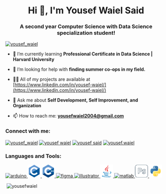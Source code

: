 <h1 align="center">Hi 👋, I'm Yousef Waiel Said</h1>
<h3 align="center">A second year Computer Science with Data Science specialization student!</h3>

<p align="left"> <a href="https://twitter.com/yousef_waiel" target="blank"><img src="https://img.shields.io/twitter/follow/yousef_waiel?logo=twitter&style=for-the-badge" alt="yousef_waiel" /></a> </p>

- 🌱 I’m currently learning **Professional Certificate in Data Science | Harvard University**

- 🤝 I’m looking for help with **finding summer co-ops in my field.**

- 👨‍💻 All of my projects are available at [https://www.linkedin.com/in/yousef-waiel/](https://www.linkedin.com/in/yousef-waiel/)

- 💬 Ask me about **Self Development, Self Improvement, and Organization**

- 📫 How to reach me: **yousefwaiel2004@gmail.com**

<h3 align="left">Connect with me:</h3>
<p align="left">
<a href="https://twitter.com/yousef_waiel" target="blank"><img align="center" src="https://raw.githubusercontent.com/rahuldkjain/github-profile-readme-generator/master/src/images/icons/Social/twitter.svg" alt="yousef_waiel" height="30" width="40" /></a>
<a href="https://linkedin.com/in/yousef-waiel" target="blank"><img align="center" src="https://raw.githubusercontent.com/rahuldkjain/github-profile-readme-generator/master/src/images/icons/Social/linked-in-alt.svg" alt="yousef waiel" height="30" width="40" /></a>
<a href="https://fb.com/yousef-said" target="blank"><img align="center" src="https://raw.githubusercontent.com/rahuldkjain/github-profile-readme-generator/master/src/images/icons/Social/facebook.svg" alt="yousef said" height="30" width="40" /></a>
<a href="https://instagram.com/yousef.waiel" target="blank"><img align="center" src="https://raw.githubusercontent.com/rahuldkjain/github-profile-readme-generator/master/src/images/icons/Social/instagram.svg" alt="yousef.waiel" height="30" width="40" /></a>
</p>

<h3 align="left">Languages and Tools:</h3>
<p align="left"> <a href="https://www.arduino.cc/" target="_blank" rel="noreferrer"> <img src="https://cdn.worldvectorlogo.com/logos/arduino-1.svg" alt="arduino" width="40" height="40"/> </a> <a href="https://www.cprogramming.com/" target="_blank" rel="noreferrer"> <img src="https://raw.githubusercontent.com/devicons/devicon/master/icons/c/c-original.svg" alt="c" width="40" height="40"/> </a> <a href="https://www.w3schools.com/cpp/" target="_blank" rel="noreferrer"> <img src="https://raw.githubusercontent.com/devicons/devicon/master/icons/cplusplus/cplusplus-original.svg" alt="cplusplus" width="40" height="40"/> </a> <a href="https://www.figma.com/" target="_blank" rel="noreferrer"> <img src="https://www.vectorlogo.zone/logos/figma/figma-icon.svg" alt="figma" width="40" height="40"/> </a> <a href="https://www.adobe.com/in/products/illustrator.html" target="_blank" rel="noreferrer"> <img src="https://www.vectorlogo.zone/logos/adobe_illustrator/adobe_illustrator-icon.svg" alt="illustrator" width="40" height="40"/> </a> <a href="https://www.java.com" target="_blank" rel="noreferrer"> <img src="https://raw.githubusercontent.com/devicons/devicon/master/icons/java/java-original.svg" alt="java" width="40" height="40"/> </a> <a href="https://www.mathworks.com/" target="_blank" rel="noreferrer"> <img src="https://upload.wikimedia.org/wikipedia/commons/2/21/Matlab_Logo.png" alt="matlab" width="40" height="40"/> </a> <a href="https://www.photoshop.com/en" target="_blank" rel="noreferrer"> <img src="https://raw.githubusercontent.com/devicons/devicon/master/icons/photoshop/photoshop-line.svg" alt="photoshop" width="40" height="40"/> </a> <a href="https://www.python.org" target="_blank" rel="noreferrer"> <img src="https://raw.githubusercontent.com/devicons/devicon/master/icons/python/python-original.svg" alt="python" width="40" height="40"/> </a> </p>

<p>&nbsp;<img align="center" src="https://github-readme-stats.vercel.app/api?username=yousefwaiel&show_icons=true&locale=en" alt="yousefwaiel" /></p>

